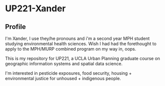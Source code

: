 # UP221-Xander
## Profile
I'm Xander, I use they/he pronouns and i'm a second year MPH student studying environmental health sciences. Wish I had had the forethought to apply to the MPH/MURP combined program on my way in, oops. 

This is my repository for UP221, a UCLA Urban Planning graduate course on geographic information systems and spatial data science. 

I'm interested in pesticide exposures, food security, housing + environmental justice for unhoused + indigenous people. 
